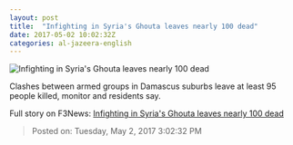 ```yaml
---
layout: post
title:  "Infighting in Syria's Ghouta leaves nearly 100 dead"
date: 2017-05-02 10:02:32Z
categories: al-jazeera-english
---
```


![Infighting in Syria's Ghouta leaves nearly 100 dead](http://www.aljazeera.com/mritems/Images/2017/5/1/e2c958c33ce34442ab2685122d9c39dd_18.jpg)

Clashes between armed groups in Damascus suburbs leave at least 95 people killed, monitor and residents say.


Full story on F3News: [Infighting in Syria's Ghouta leaves nearly 100 dead](http://www.f3nws.com/n/vyWhk)

> Posted on: Tuesday, May 2, 2017 3:02:32 PM
